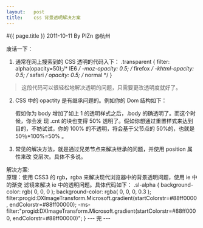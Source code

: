 ```yaml
---
layout:   post
title:    css 背景透明解决方案
---
```

#{{ page.title }}
2011-10-11 By PIZn @杭州

废话一下：    
1.  通常在网上搜索到的 CSS 透明的代码入下：
        .transparent {
            filter: alpha(opacity=50);/* IE6 */
            -moz-opacity: 0.5;        /* firefox */
            -khtml-opacity: 0.5;      /* safari */
            opacity: 0.5;             /* normal */
        }
>这段代码可以很轻松地解决透明的问题，只需要更改透明度就好了。

2.  CSS 中的 opactity 是有继承问题的。例如你的 Dom 结构如下：
        <div class="body">
            <div class="cnt">
            </div>
        </div>
假如你为 body 增加了如上 1 的透明样式之后，.body 的确透明了。而这个时候，你会发
现 .cnt 的块也变得 50% 透明了。假如你想通过重置样式来达到目的，不妨试试，你的
100% 的不透明，将会基于父节点的 50%的，也就是 50％*100%=50% 。

3.   常见的解决方法，就是通过兄弟节点来解决继承的问题，并使用 position 属性来改
变层次。具体不多说。

解决方案:       
原理：使用 CSS3 的 rgb，rgba 来解决现代浏览器中的背景透明问题，使用 ie 中的渐变
滤镜来解决 ie 中的透明问题。具体代码如下：
        .sl-alpha {
            background-color: rgb( 0, 0, 0 );
            background-color: rgba( 0, 0, 0, 0.3 ); 
            filter:progid:DXImageTransform.Microsoft.gradient(startColorstr=#88ff0000, endColorstr=#88ff00000);
            -ms-filter:"progid:DXImageTransform.Microsoft.gradient(startColorstr=#88ff0000, endColorstr=#88ff00000)";
        }
--- 完 ---
